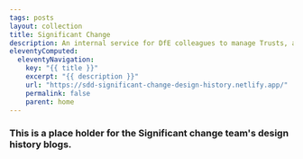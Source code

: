 ```yaml
---
tags: posts
layout: collection
title: Significant Change
description: An internal service for DfE colleagues to manage Trusts, academies and their significant changes.
eleventyComputed:
  eleventyNavigation:
    key: "{{ title }}"
    excerpt: "{{ description }}"
    url: "https://sdd-significant-change-design-history.netlify.app/"
    permalink: false
    parent: home
---
```


### This is a place holder for the Significant change team's design history blogs.
